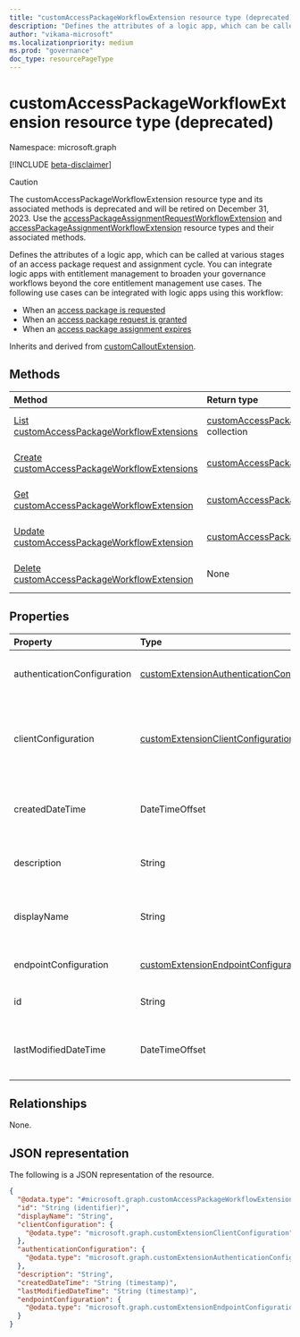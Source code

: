 ```yaml
---
title: "customAccessPackageWorkflowExtension resource type (deprecated)"
description: "Defines the attributes of a logic app, which can be called at various stages of an access package request and assignment cycle."
author: "vikama-microsoft"
ms.localizationpriority: medium
ms.prod: "governance"
doc_type: resourcePageType
---
```


# customAccessPackageWorkflowExtension resource type (deprecated)

Namespace: microsoft.graph

[!INCLUDE [beta-disclaimer](../../includes/beta-disclaimer.md)]

> [!CAUTION]
> The customAccessPackageWorkflowExtension resource type and its associated methods is deprecated and will be retired on December 31, 2023. Use the [accessPackageAssignmentRequestWorkflowExtension](../resources/accesspackageassignmentrequestworkflowextension.md)  and [accessPackageAssignmentWorkflowExtension](../resources/accesspackageassignmentworkflowextension.md) resource types and their associated methods.

Defines the attributes of a logic app, which can be called at various stages of an access package request and assignment cycle. You can integrate logic apps with entitlement management to broaden your governance workflows beyond the core entitlement management use cases. The following use cases can be integrated with logic apps using this workflow:
- When an [access package is requested](accesspackageassignmentrequest.md)
- When an [access package request is granted](accesspackageassignment.md)
- When an [access package assignment expires](accesspackageassignment.md)

Inherits and derived from [customCalloutExtension](../resources/customcalloutextension.md).


## Methods
|Method|Return type|Description|
|:---|:---|:---|
|[List customAccessPackageWorkflowExtensions](../api/accesspackagecatalog-list-customaccesspackageworkflowextensions.md)|[customAccessPackageWorkflowExtension](../resources/customaccesspackageworkflowextension.md) collection|Get a list of the [customAccessPackageWorkflowExtension](../resources/customaccesspackageworkflowextension.md) objects and their properties.|
|[Create customAccessPackageWorkflowExtensions](../api/accesspackagecatalog-post-customaccesspackageworkflowextensions.md)|[customAccessPackageWorkflowExtension](../resources/customaccesspackageworkflowextension.md)|Create a new [customAccessPackageWorkflowExtension](../resources/customaccesspackageworkflowextension.md) object.|
|[Get customAccessPackageWorkflowExtension](../api/customaccesspackageworkflowextension-get.md)|[customAccessPackageWorkflowExtension](../resources/customaccesspackageworkflowextension.md)|Read the properties and relationships of a [customAccessPackageWorkflowExtension](../resources/customaccesspackageworkflowextension.md) object.|
|[Update customAccessPackageWorkflowExtension](../api/customaccesspackageworkflowextension-update.md)|[customAccessPackageWorkflowExtension](../resources/customaccesspackageworkflowextension.md)|Update the properties of a [customAccessPackageWorkflowExtension](../resources/customaccesspackageworkflowextension.md) object.|
|[Delete customAccessPackageWorkflowExtension](../api/customaccesspackageworkflowextension-delete.md)|None|Deletes a [customAccessPackageWorkflowExtension](../resources/customaccesspackageworkflowextension.md) object.|

## Properties
|Property|Type|Description|
|:---|:---|:---|
|authenticationConfiguration|[customExtensionAuthenticationConfiguration](../resources/customextensionauthenticationconfiguration.md)|Configuration for securing the API call to the logic app. For example, using OAuth client credentials flow. Inherited from [customCalloutExtension](../resources/customcalloutextension.md).|
|clientConfiguration|[customExtensionClientConfiguration](../resources/customextensionclientconfiguration.md)| HTTP connection settings that define how long Azure AD can wait for a connection to a logic app, how many times you can retry a timed-out connection and the exception scenarios when retries are allowed. Inherited from [customCalloutExtension](../resources/customcalloutextension.md).|
|createdDateTime|DateTimeOffset|Represents date and time information using ISO 8601 format and is always in UTC time. For example, midnight UTC on Jan 1, 2014 is `2014-01-01T00:00:00Z`. Read-only.|
|description|String|Description for the customAccessPackageWorkflowExtension object. Inherited from [customCalloutExtension](../resources/customcalloutextension.md). Read only.|
|displayName|String|Display name for the customAccessPackageWorkflowExtension object. Inherited from [customCalloutExtension](../resources/customcalloutextension.md). Read only. Supports `$filter` (`contains`).|
|endpointConfiguration|[customExtensionEndpointConfiguration](../resources/customextensionendpointconfiguration.md)|The type and details for configuring the endpoint to call the logic app's workflow. Inherited from [customCalloutExtension](../resources/customcalloutextension.md).|  
|id|String|Identifier for the customAccessPackageWorkflowExtension object. Inherited from [entity](../resources/entity.md).|
|lastModifiedDateTime|DateTimeOffset|Represents date and time information using ISO 8601 format and is always in UTC time. For example, midnight UTC on Jan 1, 2014 is `2014-01-01T00:00:00Z`. Read-only.|

## Relationships
None.

## JSON representation
The following is a JSON representation of the resource.
<!-- {
  "blockType": "resource",
  "keyProperty": "id",
  "@odata.type": "microsoft.graph.customAccessPackageWorkflowExtension",
  "baseType": "microsoft.graph.customCalloutExtension",
  "openType": false
}
-->
``` json
{
  "@odata.type": "#microsoft.graph.customAccessPackageWorkflowExtension",
  "id": "String (identifier)",
  "displayName": "String",
  "clientConfiguration": {
    "@odata.type": "microsoft.graph.customExtensionClientConfiguration"
  },
  "authenticationConfiguration": {
    "@odata.type": "microsoft.graph.customExtensionAuthenticationConfiguration"
  },
  "description": "String",
  "createdDateTime": "String (timestamp)",
  "lastModifiedDateTime": "String (timestamp)",
  "endpointConfiguration": {
    "@odata.type": "microsoft.graph.customExtensionEndpointConfiguration"
  }
}
```
